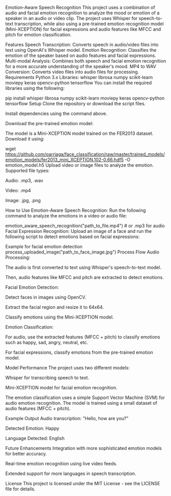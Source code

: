 Emotion-Aware Speech Recognition
This project uses a combination of audio and facial emotion recognition to analyze the mood or emotion of a speaker in an audio or video clip. The project uses Whisper for speech-to-text transcription, while also using a pre-trained emotion recognition model (Mini-XCEPTION) for facial expressions and audio features like MFCC and pitch for emotion classification.

Features
Speech Transcription: Converts speech in audio/video files into text using OpenAI's Whisper model.
Emotion Recognition: Classifies the emotion of the speaker based on audio features and facial expressions.
Multi-modal Analysis: Combines both speech and facial emotion recognition for a more accurate understanding of the speaker's mood.
MP4 to WAV Conversion: Converts video files into audio files for processing.
Requirements
Python 3.x
Libraries:
whisper
librosa
numpy
scikit-learn
moviepy
keras
opencv-python
tensorflow
You can install the required libraries using the following:

pip install whisper librosa numpy scikit-learn moviepy keras opencv-python tensorflow Setup Clone the repository or download the script files.

Install dependencies using the command above.

Download the pre-trained emotion model:

The model is a Mini-XCEPTION model trained on the FER2013 dataset. Download it using:

wget https://github.com/oarriaga/face_classification/raw/master/trained_models/emotion_models/fer2013_mini_XCEPTION.102-0.66.hdf5 -O emotion_model.h5 Upload video or image files to analyze the emotion. Supported file types:

Audio: .mp3, .wav

Video: .mp4

Image: .jpg, .png

How to Use Emotion-Aware Speech Recognition: Run the following command to analyze the emotions in a video or audio file:

emotion_aware_speech_recognition("path_to_file.mp4") # or .mp3 for audio Facial Expression Recognition: Upload an image of a face and run the following script to detect emotions based on facial expressions:

Example for facial emotion detection
process_uploaded_image("path_to_face_image.jpg") Process Flow Audio Processing:

The audio is first converted to text using Whisper's speech-to-text model.

Then, audio features like MFCC and pitch are extracted to detect emotions.

Facial Emotion Detection:

Detect faces in images using OpenCV.

Extract the facial region and resize it to 64x64.

Classify emotions using the Mini-XCEPTION model.

Emotion Classification:

For audio, use the extracted features (MFCC + pitch) to classify emotions such as happy, sad, angry, neutral, etc.

For facial expressions, classify emotions from the pre-trained emotion model.

Model Performance The project uses two different models:

Whisper for transcribing speech to text.

Mini-XCEPTION model for facial emotion recognition.

The emotion classification uses a simple Support Vector Machine (SVM) for audio emotion recognition. The model is trained using a small dataset of audio features (MFCC + pitch).

Example Output Audio transcription: "Hello, how are you?"

Detected Emotion: Happy

Language Detected: English

Future Enhancements Integration with more sophisticated emotion models for better accuracy.

Real-time emotion recognition using live video feeds.

Extended support for more languages in speech transcription.

License This project is licensed under the MIT License - see the LICENSE file for details.



